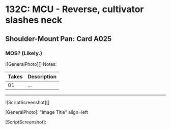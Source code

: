 # 132C: MCU - Reverse, cultivator slashes neck

## Shoulder-Mount Pan: Card A025

### MOS? (Likely.)

![GeneralPhoto][]
Notes: 

| Takes | Description |
|:---|:----|
| 01 | ... |

----

![ScriptScreenshot][]


[GeneralPhoto]:  "Image Title" align=left

[ScriptScreenshot]: 